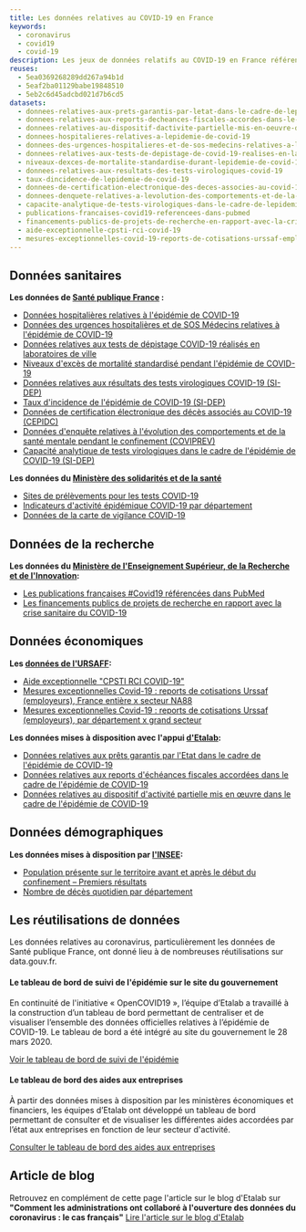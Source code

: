 ```yaml
---
title: Les données relatives au COVID-19 en France
keywords:
  - coronavirus
  - covid19
  - covid-19
description: Les jeux de données relatifs au COVID-19 en France référencés sur data.gouv.fr
reuses:
  - 5ea0369268289dd267a94b1d
  - 5eaf2ba01129babe19848510
  - 5eb2c6d45adcbd021d7b6cd5
datasets:
  - donnees-relatives-aux-prets-garantis-par-letat-dans-le-cadre-de-lepidemie-de-covid-19
  - donnees-relatives-aux-reports-decheances-fiscales-accordes-dans-le-cadre-de-lepidemie-de-covid-19
  - donnees-relatives-au-dispositif-dactivite-partielle-mis-en-oeuvre-dans-le-cadre-de-lepidemie-de-covid-19
  - donnees-hospitalieres-relatives-a-lepidemie-de-covid-19
  - donnees-des-urgences-hospitalieres-et-de-sos-medecins-relatives-a-lepidemie-de-covid-19
  - donnees-relatives-aux-tests-de-depistage-de-covid-19-realises-en-laboratoire-de-ville
  - niveaux-dexces-de-mortalite-standardise-durant-lepidemie-de-covid-19
  - donnees-relatives-aux-resultats-des-tests-virologiques-covid-19
  - taux-dincidence-de-lepidemie-de-covid-19
  - donnees-de-certification-electronique-des-deces-associes-au-covid-19-cepidc
  - donnees-denquete-relatives-a-levolution-des-comportements-et-de-la-sante-mentale-pendant-lepidemie-de-covid-19-coviprev
  - capacite-analytique-de-tests-virologiques-dans-le-cadre-de-lepidemie-covid-19
  - publications-francaises-covid19-referencees-dans-pubmed
  - financements-publics-de-projets-de-recherche-en-rapport-avec-la-crise-sanitaire-du-covid-19
  - aide-exceptionnelle-cpsti-rci-covid-19
  - mesures-exceptionnelles-covid-19-reports-de-cotisations-urssaf-employeurs-france-entiere-x-secteur-na88
---
```


## Données sanitaires

**Les données de [Santé publique France](https://www.data.gouv.fr/fr/organizations/sante-publique-france/) :**

- [Données hospitalières relatives à l'épidémie de COVID-19](https://www.data.gouv.fr/fr/datasets/donnees-hospitalieres-relatives-a-lepidemie-de-covid-19/)
- [Données des urgences hospitalières et de SOS Médecins relatives à l'épidémie de COVID-19](https://www.data.gouv.fr/fr/datasets/donnees-des-urgences-hospitalieres-et-de-sos-medecins-relatives-a-lepidemie-de-covid-19/)
- [Données relatives aux tests de dépistage COVID-19 réalisés en laboratoires de ville](https://www.data.gouv.fr/fr/datasets/donnees-relatives-aux-tests-de-depistage-de-covid-19-realises-en-laboratoire-de-ville/)
- [Niveaux d'excès de mortalité standardisé pendant l'épidémie de COVID-19](https://www.data.gouv.fr/fr/datasets/niveaux-dexces-de-mortalite-standardise-durant-lepidemie-de-covid-19/)
- [Données relatives aux résultats des tests virologiques COVID-19 (SI-DEP)](https://www.data.gouv.fr/fr/datasets/donnees-relatives-aux-resultats-des-tests-virologiques-covid-19/)
- [Taux d'incidence de l'épidémie de COVID-19 (SI-DEP)](https://www.data.gouv.fr/fr/datasets/taux-dincidence-de-lepidemie-de-covid-19/)
- [Données de certification électronique des décès associés au COVID-19 (CEPIDC)](https://www.data.gouv.fr/fr/datasets/donnees-de-certification-electronique-des-deces-associes-au-covid-19-cepidc/)
- [Données d'enquête relatives à l'évolution des comportements et de la santé mentale pendant le confinement (COVIPREV)](https://www.data.gouv.fr/fr/datasets/donnees-denquete-relatives-a-levolution-des-comportements-et-de-la-sante-mentale-pendant-le-confinement-coviprev/)
- [Capacité analytique de tests virologiques dans le cadre de l'épidémie de COVID-19 (SI-DEP)](https://www.data.gouv.fr/fr/datasets/capacite-analytique-de-tests-virologiques-dans-le-cadre-de-lepidemie-covid-19/)

**Les données du [Ministère des solidarités et de la santé](https://www.data.gouv.fr/fr/organizations/ministere-des-solidarites-et-de-la-sante/)**

- [Sites de prélèvements pour les tests COVID-19](https://www.data.gouv.fr/fr/datasets/sites-de-prelevements-pour-les-tests-covid/)
- [Indicateurs d'activité épidémique COVID-19 par département](https://www.data.gouv.fr/fr/datasets/indicateurs-dactivite-epidemique-covid-19-par-departement/)
- [Données de la carte de vigilance COVID-19](https://www.data.gouv.fr/fr/datasets/donnees-de-la-carte-de-vigilance-covid-19/)

## Données de la recherche 

**Les données du [Ministère de l'Enseignement Supérieur, de la Recherche et de l'Innovation](https://www.data.gouv.fr/fr/organizations/enseignement-superieur-et-recherche/):**

- [Les publications françaises #Covid19 référencées dans PubMed](https://www.data.gouv.fr/fr/datasets/publications-francaises-covid19-referencees-dans-pubmed/)
- [Les financements publics de projets de recherche en rapport avec la crise sanitaire du COVID-19](https://www.data.gouv.fr/fr/datasets/financements-publics-de-projets-de-recherche-en-rapport-avec-la-crise-sanitaire-du-covid-19/)

## Données économiques

**Les [données de l'URSAFF](https://www.data.gouv.fr/fr/organizations/unions-de-recouvrement-des-cotisations-de-securite-sociale-et-dallocations-familiales/):**

- [Aide exceptionnelle "CPSTI RCI COVID-19"](https://www.data.gouv.fr/fr/datasets/aide-exceptionnelle-cpsti-rci-covid-19/)
- [Mesures exceptionnelles Covid-19 : reports de cotisations Urssaf (employeurs), France entière x secteur NA88](https://www.data.gouv.fr/fr/datasets/mesures-exceptionnelles-covid-19-reports-de-cotisations-urssaf-employeurs-france-entiere-x-secteur-na88/)
- [Mesures exceptionnelles Covid-19 : reports de cotisations Urssaf (employeurs), par département x grand secteur](https://www.data.gouv.fr/fr/datasets/mesures-exceptionnelles-covid-19-reports-de-cotisations-urssaf-employeurs-par-departement-x-grand-secteur/)

**Les données mises à disposition avec l'appui [d'Etalab](https://www.data.gouv.fr/fr/organizations/etalab/):**

- [Données relatives aux prêts garantis par l'Etat dans le cadre de l'épidémie de COVID-19](https://www.data.gouv.fr/fr/datasets/donnees-relatives-aux-prets-garantis-par-letat-dans-le-cadre-de-lepidemie-de-covid-19/)
- [Données relatives aux reports d'échéances fiscales accordées dans le cadre de l'épidémie de COVID-19](https://www.data.gouv.fr/fr/datasets/donnees-relatives-aux-reports-decheances-fiscales-accordes-dans-le-cadre-de-lepidemie-de-covid-19/)
- [Données relatives au dispositif d'activité partielle mis en œuvre dans le cadre de l'épidémie de COVID-19](https://www.data.gouv.fr/fr/datasets/donnees-relatives-au-dispositif-dactivite-partielle-mis-en-oeuvre-dans-le-cadre-de-lepidemie-de-covid-19/)

## Données démographiques

**Les données mises à disposition par [l'INSEE](https://www.data.gouv.fr/fr/organizations/institut-national-de-la-statistique-et-des-etudes-economiques-insee/):**
- [Population présente sur le territoire avant et après le début du confinement – Premiers résultats](https://www.data.gouv.fr/fr/datasets/population-presente-sur-le-territoire-avant-et-apres-le-debut-du-confinement-premiers-resultats/)
- [Nombre de décès quotidien par département](https://www.data.gouv.fr/fr/datasets/nombre-de-deces-quotidiens-par-departement/) 

## Les réutilisations de données

Les données relatives au coronavirus, particulièrement les données de Santé publique France, ont donné lieu à de nombreuses réutilisations sur data.gouv.fr.

#### Le tableau de bord de suivi de l'épidémie sur le site du gouvernement

En continuité de l'initiative « OpenCOVID19 », l’équipe d’Etalab a travaillé à la construction d’un tableau de bord permettant de centraliser et de visualiser l’ensemble des données officielles relatives à l’épidémie de COVID-19. Le tableau de bord a été intégré au site du gouvernement le 28 mars 2020.

[Voir le tableau de bord de suivi de l'épidémie](https://www.gouvernement.fr/info-coronavirus/carte-et-donnees)

#### Le tableau de bord des aides aux entreprises

À partir des données mises à disposition par les ministères économiques et financiers, les équipes d’Etalab ont développé un tableau de bord permettant de consulter et de visualiser les différentes aides accordées par l’état aux entreprises en fonction de leur secteur d'activité.

[Consulter le tableau de bord des aides aux entreprises](https://aides-entreprises.data.gouv.fr/)

## Article de blog

Retrouvez en complément de cette page l'article sur le blog d'Etalab sur **"Comment les administrations ont collaboré à l'ouverture des données du coronavirus : le cas français"**
[Lire l'article sur le blog d'Etalab](https://www.etalab.gouv.fr/comment-les-administrations-ont-collabore-a-louverture-des-donnees-du-coronavirus-le-cas-francais)

